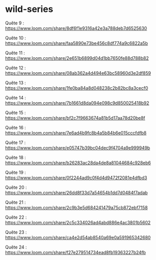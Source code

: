 # wild-series
Quête 9 : https://www.loom.com/share/8df6f1e9316a42e3a788deb7d6525630

Quête 10 : https://www.loom.com/share/faa5890e73be456c8df774a9c6822a5b

Quête 11 : https://www.loom.com/share/2e651b6899d04d1bb7650fe88d788b82

Quête 12 : https://www.loom.com/share/08ab362a4d494e63bc58960d3e2df859

Quête 13 : https://www.loom.com/share/1fe0ba84a8d048238c2b82bc8a3cecf0

Quête 14 : https://www.loom.com/share/7b1661d8da094e098c9d850025418b92

Quête 15 : https://www.loom.com/share/bf2c7f9663674a81b5d17aa78d20be8f

Quête 16 : https://www.loom.com/share/7e6ad4b9fc8b4a5b84b6e015cccfdfb8

Quête 17 : https://www.loom.com/share/e05747b39bc04dec9f4704a9e999949b

Quête 18 : https://www.loom.com/share/b26283ac28da4de8a81044684c928eb6

Quête 19 : https://www.loom.com/share/0f2244ad9c0f4d4d9472f2081e4dfbd3

Quête 20 : https://www.loom.com/share/26dd8f33d7a54654b1dd7d0484f7adab

Quête 21 : https://www.loom.com/share/2c9b3e5d684241479a75cb872ebf7158

Quête 22 : https://www.loom.com/share/2c5c334026ad4abd886e4ac3801b5602

Quête 23 : https://www.loom.com/share/ca4e2d54ab8540a69e0a591965342680

Quête 24 : https://www.loom.com/share/f27e279514734ead8fb19363227b24fb
